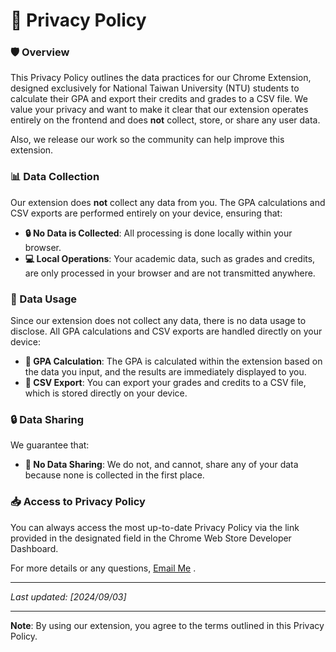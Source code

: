 # 📜 Privacy Policy

### 🛡️ Overview
This Privacy Policy outlines the data practices for our Chrome Extension, designed exclusively for National Taiwan University (NTU) students to calculate their GPA and export their credits and grades to a CSV file. We value your privacy and want to make it clear that our extension operates entirely on the frontend and does **not** collect, store, or share any user data.

Also, we release our work so the community can help improve this extension.

### 📊 Data Collection
Our extension does **not** collect any data from you. The GPA calculations and CSV exports are performed entirely on your device, ensuring that:

- **🔒 No Data is Collected**: All processing is done locally within your browser. 
- **💻 Local Operations**: Your academic data, such as grades and credits, are only processed in your browser and are not transmitted anywhere.

### 🔄 Data Usage
Since our extension does not collect any data, there is no data usage to disclose. All GPA calculations and CSV exports are handled directly on your device:

- **📐 GPA Calculation**: The GPA is calculated within the extension based on the data you input, and the results are immediately displayed to you.
- **💾 CSV Export**: You can export your grades and credits to a CSV file, which is stored directly on your device.

### 🔒 Data Sharing
We guarantee that:

- **🔐 No Data Sharing**: We do not, and cannot, share any of your data because none is collected in the first place.

### 📥 Access to Privacy Policy
You can always access the most up-to-date Privacy Policy via the link provided in the designated field in the Chrome Web Store Developer Dashboard.

For more details or any questions, [Email Me](mailto:linus13514@gmail.com)
.

---

*Last updated: [2024/09/03]*

---

**Note**: By using our extension, you agree to the terms outlined in this Privacy Policy.
